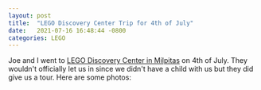 ```yaml
---
layout: post
title:  "LEGO Discovery Center Trip for 4th of July"
date:   2021-07-16 16:48:44 -0800
categories: LEGO
---
```

Joe and I went to <a href="https://www.legolanddiscoverycenter.com/bayarea/">LEGO Discovery Center in Milpitas</a> on 4th of July. They wouldn't officially let us in since we didn't have a child with us
but they did give us a tour. Here are some photos:<br clear="all">
<div style="text-align: center;"><img src="/images/LEGO/chitown.jpg" alt=""></div><br clear="all">
<div style="text-align: center;"><img src="/images/LEGO/gg-day.jpg" alt=""></div><br clear="all">
<div style="text-align: center;"><img src="/images/LEGO/giraffe.jpg" alt=""></div><br clear="all">
<div style="text-align: center;">
<img src="/images/LEGO/goldengate.jpg" alt=""><br clear="all">
<img src="/images/LEGO/Joe.jpg" alt=""><br clear="all">
<img src="../images/LEGO/Joe%20and%20I.jpg" alt=""><br clear="all">
<img src="/images/LEGO/pier39.jpg" alt=""><br clear="all">
<img src="/images/LEGO/sf1.jpg" alt=""><br clear="all">
<img src="/images/LEGO/sf2.jpg" alt=""><br clear="all">
<img src="/images/LEGO/sf3.jpg" alt=""><br clear="all">
<img src="/images/LEGO/sf4.jpg" alt=""><br clear="all">
<img src="/images/LEGO/sf5.jpg" alt=""><br clear="all">
<img src="/images/LEGO/sf6.jpg" alt=""><br clear="all">
<img src="/images/LEGO/sf7.jpg" alt=""><br clear="all">
<img src="/images/LEGO/sf8.jpg" alt=""><br clear="all">
<img src="/images/LEGO/sf9.jpg" alt=""><br clear="all">
<img src="/images/LEGO/sf10.jpg" alt=""><br clear="all">
<img src="/images/LEGO/sf11.jpg" alt=""><br clear="all">
<img src="/images/LEGO/sf12.jpg" alt=""><br clear="all">
<img src="/images/LEGO/sf13.jpg" alt=""><br clear="all">
<img src="/images/LEGO/sf14.jpg" alt=""><br clear="all">
<img src="/images/LEGO/sf15.jpg" alt=""><br clear="all">
<img src="/images/LEGO/sf16.jpg" alt=""><br clear="all">
<img src="/images/LEGO/sf17.jpg" alt=""><br clear="all">
<img src="/images/LEGO/sf18.jpg" alt=""><br clear="all">
<img src="/images/LEGO/sf19.jpg" alt=""><br clear="all">
<img src="/images/LEGO/sf20.jpg" alt=""><br clear="all">
<img src="/images/LEGO/sf21.jpg" alt=""><br clear="all">
<img src="/images/LEGO/tunnel.jpg" alt=""><br clear="all">

</div>

 

